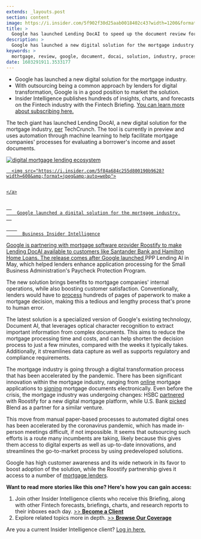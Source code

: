 ```yaml
--- 
extends: _layouts.post 
section: content 
image: https://i.insider.com/5f902f30d25aab0018402c43?width=1200&format=jpeg 
title: > 
  Google has launched Lending DocAI to speed up the document review for a mortgage loan 
description: > 
  Google has launched a new digital solution for the mortgage industry.The tech giant has launched Lending DocAI, a new digital solution for the mortgage industry, per TechCrunch.Google launched a digital solution for the mortgage industry.The mortgage industry is going through a digital transformation process that has been accelerated by the pandemic.There has been significant innovation within the mortgage industry, ranging from online mortgage applications to signing mortgage documents electronically. 
keywords: > 
  mortgage, review, google, document, docai, solution, industry, process, intelligence, launched, roostify, speed, digital, lenders, loan, lending 
date: 1603291911.3533177 
--- 
```

<div><ul class="summary-list">
<li>Google has launched a new digital solution for the mortgage industry.</li>
<li>With outsourcing being a common approach by lenders for digital transformation, Google is in a good position to market the solution.</li>
<li>Insider Intelligence publishes hundreds of insights, charts, and forecasts on the Fintech industry with the Fintech Briefing. <a href="https://store.businessinsider.com/products/fintech-briefing-subscription?IR=T&amp;itm_source=businessinsider&amp;itm_medium=content_marketing&amp;itm_campaign=briefing_post&amp;itm_content=top_bullets&amp;itm_term=subscription_link-google-launched-new-digital-mortgage-solution-2020-10">You can learn more about subscribing here.</a></li>
</ul><p>The tech giant has launched Lending DocAI, a new digital solution for the mortgage industry,&#160;<a href="https://e.businessinsider.com/click/21843982.4/aHR0cHM6Ly90ZWNoY3J1bmNoLmNvbS8yMDIwLzEwLzE5L2dvb2dsZS1jbG91ZC1sYXVuY2hlcy1sZW5kaW5nLWRvY2FpLWl0cy1maXJzdC1kZWRpY2F0ZWQtbW9ydGdhZ2UtaW5kdXN0cnktdG9vbC8/5d233c18f730436f2414784fBfbfef839" target="_blank" rel="noopener">per</a> TechCrunch. The tool is currently in preview and uses automation through machine learning to help facilitate mortgage companies' processes for evaluating a borrower's income and asset documents.</p><p>
    <a class="image-click-enlarge" href="https://i.insider.com/5f84a684c255d800190b9628">
        <img class="lazy-image " src="" alt="digital mortgage lending ecosystem">
    
    
      <img src="https://i.insider.com/5f84a684c255d800190b9628?width=600&amp;format=jpeg&amp;auto=webp">
    
    
    </a>

    
      
        Google launched a digital solution for the mortgage industry.
      

        
          Business Insider Intelligence
        
    
</p><p>Google is partnering with mortgage software provider Roostify to make Lending DocAI available to customers like Santander Bank and Hamilton Home Loans. The release comes after Google <a href="https://e.businessinsider.com/click/21843982.4/aHR0cHM6Ly92ZW50dXJlYmVhdC5jb20vMjAyMC8wNS8wMS9nb29nbGUtcmVsZWFzZXMtYWktc29sdXRpb24tdG8taGVscC1sZW5kZXJzLXByb2Nlc3MtcGF5Y2hlY2stcHJvdGVjdGlvbi1wcm9ncmFtLWxvYW5zLw/5d233c18f730436f2414784fBf3c53b38" target="_blank" rel="noopener">launched </a>PPP Lending AI in May, which helped lenders enhance application processing for the Small Business Administration's Paycheck Protection Program.</p><p>The new solution brings benefits to mortgage companies' internal operations, while also boosting customer satisfaction. Conventionally, lenders would have to <a href="https://e.businessinsider.com/click/21843982.4/aHR0cHM6Ly92ZW50dXJlYmVhdC5jb20vMjAyMC8xMC8xOS9nb29nbGUtY2xvdWQtbGF1bmNoZXMtbGVuZGluZy1kb2NhaS10by1zdHJlYW1saW5lLW1vcnRnYWdlLWFwcGxpY2F0aW9ucy13aXRoLWFpLw/5d233c18f730436f2414784fB274f3b05" target="_blank" rel="noopener">process</a>&#160;hundreds of pages of paperwork to make a mortgage decision, making this a tedious and lengthy process that's prone to human error.</p><p>The latest solution is a specialized version of Google's existing technology, Document AI, that leverages optical character recognition to extract important information from complex documents. This aims to reduce the mortgage processing time and costs, and can help shorten the decision process to just a few minutes, compared with the weeks it typically takes. Additionally, it streamlines data capture as well as supports regulatory and compliance requirements.</p><p>The mortgage industry is going through a digital transformation process that has been accelerated by the pandemic.&#160;There has been significant innovation within the mortgage industry, ranging from&#160;<a href="https://e.businessinsider.com/click/21843982.4/aHR0cHM6Ly93d3cubW9ydGdhZ2ViYW5rZXJtYWcuY29tL2ZlYXR1cmVkL2ZpbnRlY2gtcGFydG5lcnNoaXBzLWZhY2lsaXRhdGUtZGlnaXRhbC1hZG9wdGlvbi1kdXJpbmctYW5kLXBvc3QtY292aWQtMTkv/5d233c18f730436f2414784fB481751bb" target="_blank" rel="noopener">online</a>&#160;mortgage applications to&#160;<a href="https://e.businessinsider.com/click/21843982.4/aHR0cHM6Ly93d3cubmVyZHdhbGxldC5jb20vYXJ0aWNsZS9tb3J0Z2FnZXMvZWNsb3Npbmctd2hhdC1idXllcnMtc2hvdWxkLWtub3c/5d233c18f730436f2414784fB60c29f00" target="_blank" rel="noopener">signing</a>&#160;mortgage documents electronically. Even before the crisis, the mortgage industry was undergoing changes: HSBC&#160;<a href="https://e.businessinsider.com/click/21843982.4/aHR0cHM6Ly9pbnRlbGxpZ2VuY2UuYnVzaW5lc3NpbnNpZGVyLmNvbS9wb3N0L2hzYmMtdGFwcy1yb29zdGlmeS1mb3ItZGlnaXRhbC1tb3J0Z2FnZS1uYXR3ZXN0LWxhdW5jaGVzLXNlbGZpZS1vbmJvYXJkaW5nLXN0YXJsaW5nLXdlbGNvbWVzLWluY3VtYmVudC10by1tYXJrZXRwbGFjZS0yMDE5LTY_Y2lkPXNlYXJjaA/5d233c18f730436f2414784fB58363b14" target="_blank" rel="noopener">partnered</a> with Roostify for a new digital mortgage platform, while U.S. Bank <a href="https://e.businessinsider.com/click/21843982.4/aHR0cHM6Ly93d3cuaG91c2luZ3dpcmUuY29tL2FydGljbGVzLzQ5MDY0LXVzLWJhbmstdW52ZWlscy1kaWdpdGFsLW1vcnRnYWdlLWV4cGVyaWVuY2Uv/5d233c18f730436f2414784fB079b39a2" target="_blank" rel="noopener">picked </a>Blend as a partner for a similar venture.</p><p>This move from manual paper-based processes to automated digital ones has been accelerated by the coronavirus pandemic, which has made in-person meetings difficult, if not impossible. It seems that outsourcing such efforts is a route many incumbents are taking, likely because this gives them access to digital experts as well as up-to-date innovations, and streamlines the go-to-market process by using predeveloped solutions.</p><p>Google has high customer awareness and its wide network in its favor to boost adoption of the solution, while the Roostify partnership gives it access to a number of <a href="https://www.businessinsider.com/alternative-nonbank-mortgage-lending">mortgage lenders</a>.</p><p><strong>Want to read more stories like this one? Here's how you can gain access:</strong></p><ol><li>Join other Insider Intelligence clients who receive this Briefing, along with other Fintech forecasts, briefings, charts, and research reports to their inboxes each day. <a href="https://www.insiderintelligence.com/become-a-client/?IR=T&amp;itm_source=businessinsider&amp;itm_medium=content_marketing&amp;itm_campaign=briefing_post&amp;itm_content=bottom_bullets&amp;itm_term=enterprise_text_link-google-launched-new-digital-mortgage-solution-2020-10">&gt;&gt;&#160;<strong>Become a Client</strong></a></li><li>Explore related topics more in depth. <a href="https://store.businessinsider.com/collections/fintech?IR=T&amp;itm_source=businessinsider&amp;itm_medium=content_marketing&amp;itm_campaign=briefing_post&amp;itm_content=bottom_bullets&amp;itm_term=store_text_link-google-launched-new-digital-mortgage-solution-2020-10">&gt;&gt;&#160;<strong>Browse Our Coverage</strong></a></li></ol><p>Are you a current Insider Intelligence client? <a href="https://intelligence.businessinsider.com/post/google-launches-mortgage-solution-yolt-adds-card-and-savings-features-funding-xchange-suggests-smb-lending-recovery-2020-10">Log in here.</a></p>
                  </div>